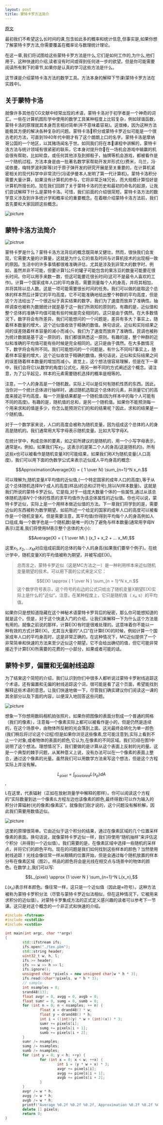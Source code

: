 ```yaml
---
layout: post
title: 蒙特卡罗方法简介
---
```

[原文](https://www.scratchapixel.com/lessons/mathematics-physics-for-computer-graphics/monte-carlo-methods-mathematical-foundations)

最初我们不希望这么长时间的课,包含如此多的概率和统计信息,但事实是,如果你想了解蒙特卡罗方法,你需要覆盖在概率论与数理统计理论。

在这一章,我们将试图给这些蒙特卡罗方法是什么,它们是如何工作的,为什么,他们用于。这种快速的介绍,读者没有时间或得到任何进一步的欲望。但是你可能需要阅读所有剩下的章节,如果你是认真的学习这些方法是什么。

这节课是介绍蒙特卡洛方法的数学工具。方法本身的解释下节课(蒙特卡罗方法在实践中)。

## 关于蒙特卡洛
就像许多其他在CG文献中经常出现的术语，蒙特卡洛对于初学者是一个神奇的词汇。一些在计算机图形学中使用的数学工具某种程度上比较复杂，例如球谐函数，蒙特卡洛的原理就其本身而言相对简单(并不意味着容易)。这很棒，因为这种方法能极其方便的解决各种复杂的问题。蒙特卡洛积分或蒙特卡罗近似可能是一个很古老的方法，可直到1940年代中期才有了这个朗朗上口的名字。蒙特卡洛是摩纳哥公国的一个地区，以其赌场闻名于世。如同我们将在本课程中讲解的，蒙特卡洛方法与统计领域有很紧密的联系，它本身对提升你在一场机会游戏中输赢的机会很有帮助，比如轮盘，或任何其他涉及到掷骰子，抽牌等机会游戏，都被看作是一个随机过程。方法本身是由一批著名数学家帮助开发并形式化(费米，乌兰，冯·诺依曼，梅特罗波利斯等)对于原子弹开发的研究开展是至关重要的，在计算机紧密相关的现代科学中非常流行(冯诺伊曼本人发明了第一代计算机)。蒙特卡洛积分需要大量计算，如果没有计算机的参与，它将非常乏味冗长，而大规模计算恰好是计算机所擅长的。现在我们回顾了关于蒙特卡洛的历史和最初的命名的起源，让我们尝试解释下什么是蒙特卡洛。可惜，我们前面的介绍很简短，蒙特卡洛方法的数学意义涉及到许多统计学和概率论的重要概念。在着眼介绍蒙特卡洛方法前，我们首先要和大家回顾这些概念。

![picture](https://www.scratchapixel.com/images/upload/monte-carlo-methods/roulette.png?)

## 蒙特卡洛方法简介
![pictrue](https://www.scratchapixel.com/images/upload/monte-carlo-methods/jellybeans01.png?) 

蒙特卡罗是什么？蒙特卡洛方法背后的概念既简单又健壮。然而，很快我们会发现，它需要大量的计算量，这就是为什么它的普及时间与计算机技术的出现相一致的原因。生活中的许多事情都很难准确评估，尤其是涉及到非常大的数字时。例如，虽然并非不可能，但要计算1公斤的罐子可能包含的果冻豆的数量可能要花很长时间。你可以用手来数一数，但这可能要花很长时间(这可不是最令人喜欢的工作)。计算一个国家成年人口的平均身高，需要测量每个人的身高，并将其相加，并将其除以总人数。这是一项可能需要很长时间的任务。我们可以做的是取这个总体的样本然后计算它的平均高度。它不可能准确地给出整个种群的平均高度，但是这个方法给出了一个很近似于真实结果的数字。我们为了速度而放弃了准确性。抽样调查也被称为数据统计就是基于这一我们所熟知的原则的。有趣的是，近似值和整个总体的准确平均值可能有些时候是完全相同的。这只是由于偶然。在大多数情况下，数字将会有所差异。我们可能想问的一个问题是，差异有多大？事实上，随着样本数量的增大，这个近似值收敛于精确的数值。换句话说，近似和实际结果之间的误差随着样本容量的减小而减小。我们为了速度而放弃了准确性。民调也被称为统计数据是基于这一原则的，我们都很熟悉这一原则。有趣的是，整个种群的近似和准确的平均值可能有些时候是完全相同的。这只是由于偶然。在大多数情况下，数字将会有所不同。我们可能想问的一个问题是，有什么不同吗?事实上，随着样本容量的增大，这个近似收敛于精确的数值。换句话说，近似和实际结果之间的误差随着样本数量的增加而减小。直觉上，这个想法很容易理解，但是在下一章中，我们会将它(从数学的角度)公式化，用另一种不同的方式阐述这个概念。请注意，为了公平起见，样本的元素需要随机选择的概率是相等的。 


注意，一个人的身高是一个随机数。实际上可以是任何有随机性质的东西。因此，当你对一个统计总体进行抽样时，通过随机选取这个总体的元素，并测量它们的高度来接近平均高度，每一个测量结果都是一个随机值(因为样本中的每个人可能有不同的高度)。有趣的是，随机值的总和，是另一个随机值。如果你不能预测每一个用来求和的值是多少，你怎么能预测它们的和的结果呢？因此，求和的结果是一个随机值。

对于一个数学家来说，人口的高度会被称为随机变量，因为组成这个总体的人的身高是随机的。我们通常用大写字母表示随机变量。比如大写字母$X$。


在统计学中，构成总体的要素，如之前所建议的是随机的，用一个小写字母表示，通常是$x$。例如，如果我们写$x_2$，这表示的是第二个人的身高(这是随机的)。所有这些$x$也可以被看作是随机变量$X$的可能结果，如果我们称$X$为随机变量(人口高度)，我们可以用下面的伪数学公式来表示近似成人平均身高的概念:

$$Approximation(Average(X)) = { 1 \over N} \sum_{n=1}^N x_n.$$

可以理解为,随机变量$X$平均值的近似值,(一个特定国家的成年人口的高度),等于从这个总体随机选择$N$个成人的高度(样品)的总和($\Sigma$符号),除以$N$(样本数量)。这就是我们所说的蒙特卡罗近似。它是指,对于一组庞大数量个体的一些属性,通过从该总体随机选择$N$个个体的性质的求平均值作为该总体属性的近似值。你也可以说，蒙特卡罗近似，实际上是一个用样本做近似值的方法。下一章我们将学到的是，需要近似的东西被称为数学期望。如前所述一个给定的国家的成年人口的高度可以被看作是一个随机变量$X$。但是需要注意，其平均值(你得到平均每个人的身高例如人口组成,每一个数字也是一个随机数)是唯一的(为了避免与样本数量(通常用字母$N$表示)混淆,我们将使用$M$表示整个总体的大小):

$$Average(X) = { 1 \over M\ } (x_1 + x_2 + ... x_M),$$

这里$x_1, x_2, ... x_M$对应组成前面的总体的每个人的身高(如果我们要举个例子)。在统计学中，随机变量X的平均值被称为期望，并被写成E(X)。

>总而言之，蒙特卡罗近似（这是MC方法之一）是一种利用样本来近似随机变量期望的技术。可以用下面的公式来定义它：
>
>$$E(X) \approx { 1 \over N } \sum_{n = 1}^N x_n.$$
>这个数学符号表示，这个符号的右边的公式只给出了随机变量X期望E(X)实际上是什么的"近似"。注意，在某种程度上，它只是随机值（ $x_n$ s）的平均值。

如果你只是想知道隐藏在这个神秘术语蒙特卡罗背后的秘密，那么你可能想知道的就是这个。但是，对于这个快速入门的介绍，让我们来解释一下为什么这个方法是有用的。就像之前说的那样，计算E(X)有时是很难处理的。这意味着你不能以一种有效的方式计算E(X)。尤其当大量的“人口”在计算E(X)的时候，例如计算一个国家成年人口的平均身高时，这是非常正确的。在这种情况下，MC近似提供了一个非常简单和快速的方法来至少近似这个期望。它不会给出确切的值，但它可能非常接近于计算E(X)所需要的花费的一小部分，如果或者可能的话。

## 蒙特卡罗，偏置和无偏射线追踪
为了结束这个简短的介绍，我们认识到你们中很多人都听说过蒙特卡罗射线追踪这个术语，还有偏置和无偏的射线追踪这个词，很可能是看了这个页面，希望能找到解释这些术语的意思。让我们快速地做一下，尽管我们确实建议你们阅读这一课的其余部分以及下面的内容，以便深入地回答这些问题。

![picture](https://www.scratchapixel.com/images/upload/monte-carlo-methods/areacam1.png?)



想象一下你想用数码相机拍张照片。如果你把图像的表面分割成一个普通的网格（我们的像素），注意每一个像素实际上都可以被看作是小的，但是仍然是连续的，在这个场景中，由物体所反射的光会落到上面。这光最终会转化为单一颜色(我们稍后将讨论这个过程)但是如果你浏览这些像素,您可能注意到,实际上看到不止一个对象,或者物体的表面的颜色,它认为,在像素的不同区域。我们已经在图1中说明了这个想法。理想情况下，我们要做的是计算从这个表面上反射的光的量。这是一个典型的棘手问题，从某种意义上说，没有办法可以在一个像素的表面上整合，通过这个像素的光量。虽然我们可以用数学方法来写这个想法，但是这个方程实际上并没有解。

$$L_{pixel} = \int_{pixel area} L(x_p) dA$$,


L在这里，代表辐射（正如在放射测量学中解释的那样）。你可以阅读这个方程的“实际数量到达一个像素(L方程左边也该像素的颜色,最终得救)可以作为输入的积分计算辐射(光的像素)像素区”。就像我们刚才说的，这个问题没有解析解，因此我们需要用数值近似。

![picture](https://www.scratchapixel.com/images/upload/monte-carlo-methods/areacam2.png?)


这里的原理很简单。它由近似于这个积分的结果，通过在像素区域的几个位置采样像素的表面。换句话说，就像蒙特卡罗近似一样，我们将使用“随机抽样”来评估这个积分（并得到一个近似值）。我们需要的是，在像素区域中选择一些随机的采样点，并将它们的颜色平均。现在的问题是我们如何找到这些样本的颜色？当然使用射线追踪！光线会像往常一样从眼睛的位置开始，但是会通过每个随机放置的样本分布在像素区域（图2）。样品的颜色将会是光线在相交点与场景中的物体的颜色。在数学上,我们可以写:


$$L_{pixel} \approx {1 \over N } \sum_{n=1}^N L(x_n),$$

$L(x_n)$表示样本颜色。像往常一样，这只是一个近似值（因此是$\approx$符号）。这种方法被称为蒙特卡罗积分法（尽管与蒙特卡罗近似法相似，但在这种情况下，它被用来求积分的近似值）。对蒙特卡罗集成方法的正式定义感兴趣的读者可以参考下一节课。这只是对这个概念的一个非正式和快速的介绍。


```c++
#include <fstream> 
#include <cstdlib> 
#include <cstdio> 
 
int main(int argc, char **argv) 
{ 
        std::ifstream ifs; 
        ifs.open("./tex.pbm"); 
        std::string header; 
        uint32_t w, h, l; 
        ifs >> header; 
        ifs >> w >> h >> l; 
        ifs.ignore(); 
        unsigned char *pixels = new unsigned char[w * h * 3]; 
        ifs.read((char*)pixels, w * h * 3); 
        // sample
        int nsamples = 8; 
        srand48(13); 
        float avgr = 0, avgg = 0, avgb = 0; 
        float sumr = 0, sumg = 0, sumb = 0; 
        for (int n = 0; n < nsamples; ++ n) { 
                float x = drand48() * w; 
                float y = drand48() * h; 
                int i = ((int)(y) * w + (int)(x)) * 3; 
                sumr += pixels[i]; 
                sumg += pixels[i + 1]; 
                sumb += pixels[i + 2]; 
        } 
        sumr /= nsamples; 
        sumg /= nsamples; 
        sumb /= nsamples; 
        for (int y = 0; y < h; ++y) { 
                for (int x = 0; x < w; ++x) { 
                        int i = (y * w + x) * 3; 
                        avgr += pixels[i]; 
                        avgg += pixels[i + 1]; 
                        avgb += pixels[i + 2]; 
                } 
        } 
        avgr /= w * h; 
        avgg /= w * h; 
        avgb /= w * h; 
        printf("Average %0.2f %0.2f %0.2f, Approximation %0.2f %0.2f %0.2f\n", avgr, avgg, avgb, sumr, sumg, sumb); 
        delete [] pixels; 
        return 0; 
} 
```